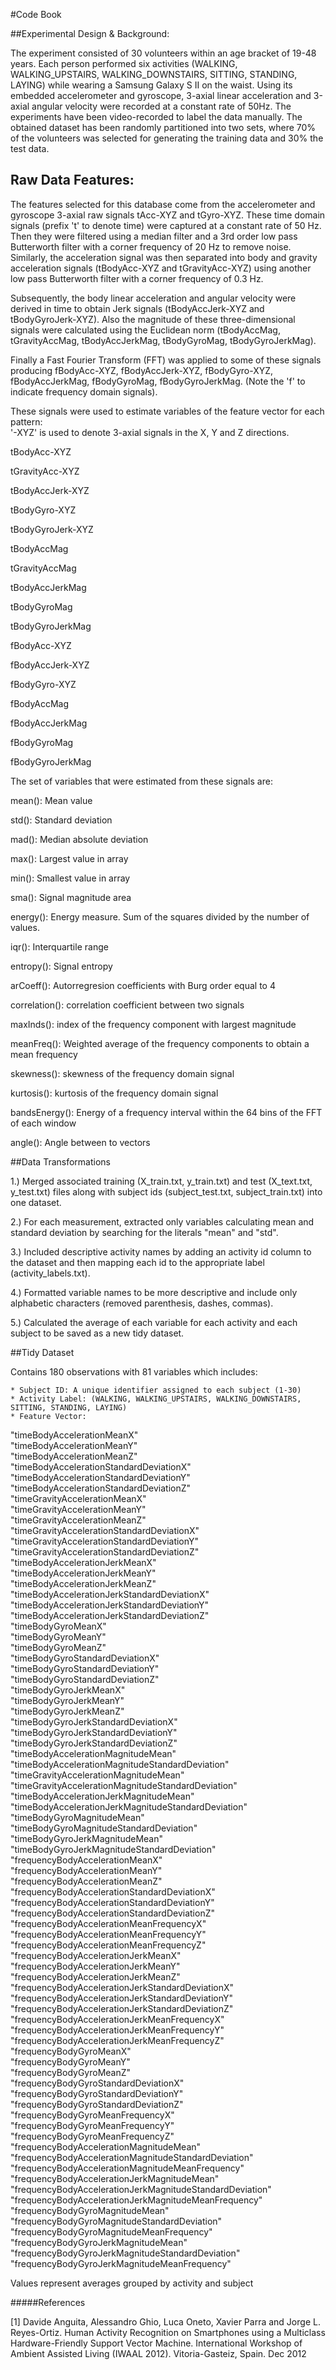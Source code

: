 #Code Book

##Experimental Design & Background:

The experiment consisted of 30 volunteers within an age bracket of 19-48 years. 
Each person performed six activities (WALKING, WALKING_UPSTAIRS, WALKING_DOWNSTAIRS, SITTING, STANDING, LAYING) 
while wearing a Samsung Galaxy S II on the waist. Using its embedded accelerometer and gyroscope, 
3-axial linear acceleration and 3-axial angular velocity were recorded at a constant rate of 50Hz. 
The experiments have been video-recorded to label the data manually. The obtained dataset has been randomly partitioned into two sets, 
where 70% of the volunteers was selected for generating the training data and 30% the test data. 


## Raw Data Features:

The features selected for this database come from the accelerometer and gyroscope 3-axial raw signals tAcc-XYZ and tGyro-XYZ. 
These time domain signals (prefix 't' to denote time) were captured at a constant rate of 50 Hz. Then they were filtered using 
a median filter and a 3rd order low pass Butterworth filter with a corner frequency of 20 Hz to remove noise. Similarly, the 
acceleration signal was then separated into body and gravity acceleration signals (tBodyAcc-XYZ and tGravityAcc-XYZ) using another low pass 
Butterworth filter with a corner frequency of 0.3 Hz. 


Subsequently, the body linear acceleration and angular velocity were derived in time to obtain Jerk signals (tBodyAccJerk-XYZ and tBodyGyroJerk-XYZ). 
Also the magnitude of these three-dimensional signals were calculated using the Euclidean norm (tBodyAccMag, tGravityAccMag, tBodyAccJerkMag, 
tBodyGyroMag, tBodyGyroJerkMag). 


Finally a Fast Fourier Transform (FFT) was applied to some of these signals producing fBodyAcc-XYZ, fBodyAccJerk-XYZ, fBodyGyro-XYZ, 
fBodyAccJerkMag, fBodyGyroMag, fBodyGyroJerkMag. (Note the 'f' to indicate frequency domain signals). 

These signals were used to estimate variables of the feature vector for each pattern:  
'-XYZ' is used to denote 3-axial signals in the X, Y and Z directions.

tBodyAcc-XYZ

tGravityAcc-XYZ

tBodyAccJerk-XYZ

tBodyGyro-XYZ

tBodyGyroJerk-XYZ

tBodyAccMag

tGravityAccMag

tBodyAccJerkMag

tBodyGyroMag

tBodyGyroJerkMag

fBodyAcc-XYZ

fBodyAccJerk-XYZ

fBodyGyro-XYZ

fBodyAccMag

fBodyAccJerkMag

fBodyGyroMag

fBodyGyroJerkMag



The set of variables that were estimated from these signals are: 

mean(): Mean value

std(): Standard deviation

mad(): Median absolute deviation

max(): Largest value in array

min(): Smallest value in array

sma(): Signal magnitude area

energy(): Energy measure. Sum of the squares divided by the number of values.

iqr(): Interquartile range

entropy(): Signal entropy

arCoeff(): Autorregresion coefficients with Burg order equal to 4

correlation(): correlation coefficient between two signals

maxInds(): index of the frequency component with largest magnitude

meanFreq(): Weighted average of the frequency components to obtain a mean frequency

skewness(): skewness of the frequency domain signal
 
kurtosis(): kurtosis of the frequency domain signal 

bandsEnergy(): Energy of a frequency interval within the 64 bins of the FFT of each window

angle(): Angle between to vectors


##Data Transformations

1.) Merged associated training (X_train.txt, y_train.txt) and test (X_text.txt, y_test.txt) files along with 
subject ids (subject_test.txt, subject_train.txt) into one dataset.

2.) For each measurement, extracted only variables calculating mean and standard deviation by searching for the literals "mean" and "std".
 
3.) Included descriptive activity names by adding an activity id column to the dataset and then mapping 
each id to the appropriate label (activity_labels.txt).

4.) Formatted variable names to be more descriptive and include only alphabetic characters (removed parenthesis, dashes, commas).
 
5.) Calculated the average of each variable for each activity and each subject to be saved as a new tidy dataset.


##Tidy Dataset

Contains 180 observations with 81 variables which includes:

	* Subject ID: A unique identifier assigned to each subject (1-30)
	* Activity Label: (WALKING, WALKING_UPSTAIRS, WALKING_DOWNSTAIRS, SITTING, STANDING, LAYING)
	* Feature Vector: 
	
"timeBodyAccelerationMeanX"                                  
"timeBodyAccelerationMeanY"                                  
"timeBodyAccelerationMeanZ"                                  
"timeBodyAccelerationStandardDeviationX"                     
"timeBodyAccelerationStandardDeviationY"                     
"timeBodyAccelerationStandardDeviationZ"                     
"timeGravityAccelerationMeanX"                               
"timeGravityAccelerationMeanY"                               
"timeGravityAccelerationMeanZ"                               
"timeGravityAccelerationStandardDeviationX"                  
"timeGravityAccelerationStandardDeviationY"                  
"timeGravityAccelerationStandardDeviationZ"                  
"timeBodyAccelerationJerkMeanX"                              
"timeBodyAccelerationJerkMeanY"                              
"timeBodyAccelerationJerkMeanZ"                              
"timeBodyAccelerationJerkStandardDeviationX"                 
"timeBodyAccelerationJerkStandardDeviationY"                 
"timeBodyAccelerationJerkStandardDeviationZ"                 
"timeBodyGyroMeanX"                                          
"timeBodyGyroMeanY"                                          
"timeBodyGyroMeanZ"                                          
"timeBodyGyroStandardDeviationX"                             
"timeBodyGyroStandardDeviationY"                             
"timeBodyGyroStandardDeviationZ"                             
"timeBodyGyroJerkMeanX"                                      
"timeBodyGyroJerkMeanY"                                      
"timeBodyGyroJerkMeanZ"                                      
"timeBodyGyroJerkStandardDeviationX"                         
"timeBodyGyroJerkStandardDeviationY"                         
"timeBodyGyroJerkStandardDeviationZ"                         
"timeBodyAccelerationMagnitudeMean"                          
"timeBodyAccelerationMagnitudeStandardDeviation"             
"timeGravityAccelerationMagnitudeMean"                       
"timeGravityAccelerationMagnitudeStandardDeviation"          
"timeBodyAccelerationJerkMagnitudeMean"                      
"timeBodyAccelerationJerkMagnitudeStandardDeviation"         
"timeBodyGyroMagnitudeMean"                                  
"timeBodyGyroMagnitudeStandardDeviation"                     
"timeBodyGyroJerkMagnitudeMean"                              
"timeBodyGyroJerkMagnitudeStandardDeviation"                 
"frequencyBodyAccelerationMeanX"                             
"frequencyBodyAccelerationMeanY"                             
"frequencyBodyAccelerationMeanZ"                             
"frequencyBodyAccelerationStandardDeviationX"                
"frequencyBodyAccelerationStandardDeviationY"                
"frequencyBodyAccelerationStandardDeviationZ"                
"frequencyBodyAccelerationMeanFrequencyX"                    
"frequencyBodyAccelerationMeanFrequencyY"                    
"frequencyBodyAccelerationMeanFrequencyZ"                    
"frequencyBodyAccelerationJerkMeanX"                         
"frequencyBodyAccelerationJerkMeanY"                         
"frequencyBodyAccelerationJerkMeanZ"                         
"frequencyBodyAccelerationJerkStandardDeviationX"            
"frequencyBodyAccelerationJerkStandardDeviationY"            
"frequencyBodyAccelerationJerkStandardDeviationZ"            
"frequencyBodyAccelerationJerkMeanFrequencyX"                
"frequencyBodyAccelerationJerkMeanFrequencyY"                
"frequencyBodyAccelerationJerkMeanFrequencyZ"                
"frequencyBodyGyroMeanX"                                     
"frequencyBodyGyroMeanY"                                     
"frequencyBodyGyroMeanZ"                                     
"frequencyBodyGyroStandardDeviationX"                        
"frequencyBodyGyroStandardDeviationY"                        
"frequencyBodyGyroStandardDeviationZ"                        
"frequencyBodyGyroMeanFrequencyX"                            
"frequencyBodyGyroMeanFrequencyY"                            
"frequencyBodyGyroMeanFrequencyZ"                            
"frequencyBodyAccelerationMagnitudeMean"                     
"frequencyBodyAccelerationMagnitudeStandardDeviation"        
"frequencyBodyAccelerationMagnitudeMeanFrequency"            
"frequencyBodyAccelerationJerkMagnitudeMean"             
"frequencyBodyAccelerationJerkMagnitudeStandardDeviation"
"frequencyBodyAccelerationJerkMagnitudeMeanFrequency"    
"frequencyBodyGyroMagnitudeMean"                         
"frequencyBodyGyroMagnitudeStandardDeviation"            
"frequencyBodyGyroMagnitudeMeanFrequency"                
"frequencyBodyGyroJerkMagnitudeMean"                     
"frequencyBodyGyroJerkMagnitudeStandardDeviation"        
"frequencyBodyGyroJerkMagnitudeMeanFrequency"     

Values represent averages grouped by activity and subject 


#####References

[1] Davide Anguita, Alessandro Ghio, Luca Oneto, Xavier Parra and Jorge L. Reyes-Ortiz. Human Activity Recognition on Smartphones using a 
Multiclass Hardware-Friendly Support Vector Machine. International Workshop of Ambient Assisted Living (IWAAL 2012). Vitoria-Gasteiz, Spain. Dec 2012

